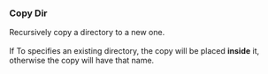 ### Copy Dir

Recursively copy a directory to a new one.\
\
If To specifies an existing directory, the copy will be placed
**inside** it, otherwise the copy will have that name.

